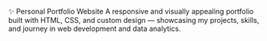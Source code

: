 ✨ Personal Portfolio Website
A responsive and visually appealing portfolio built with HTML, CSS, and custom design — showcasing my projects, skills, and journey in web development and data analytics.
